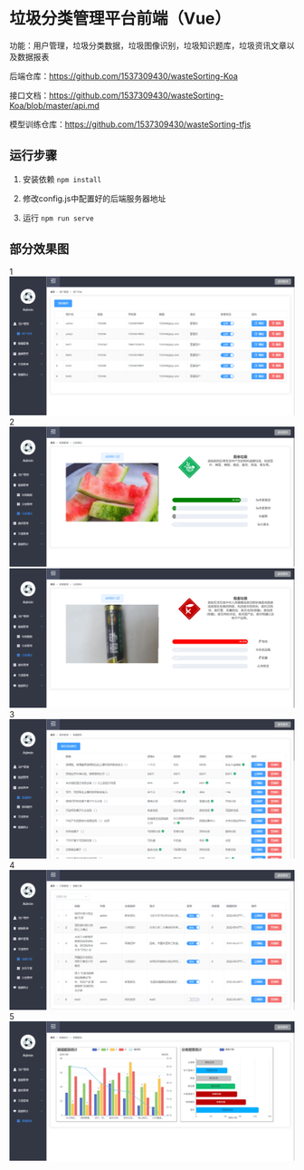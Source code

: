 # 垃圾分类管理平台前端（Vue）

功能：用户管理，垃圾分类数据，垃圾图像识别，垃圾知识题库，垃圾资讯文章以及数据报表

后端仓库：<https://github.com/1537309430/wasteSorting-Koa>

接口文档：<https://github.com/1537309430/wasteSorting-Koa/blob/master/api.md>

模型训练仓库：<https://github.com/1537309430/wasteSorting-tfjs>

## 运行步骤
1. 安装依赖 `npm install`

2. 修改config.js中配置好的后端服务器地址

3. 运行 `npm run serve`

## 部分效果图
1
![](./READMEIMG/1.png)
2
![](./READMEIMG/2.png)
![](./READMEIMG/3.png)
3
![](./READMEIMG/4.png)
4
![](./READMEIMG/5.png)
5
![](./READMEIMG/6.png)
